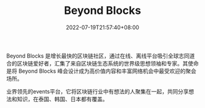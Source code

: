 ﻿---
weight: 
title: "Beyond Blocks"
description: "Beyond Blocks 是增长最快的区块链社区，通过在线、离线平台吸引全球志同道合的区块链爱好者，汇集了来自区块链生态系统的世界级思想领袖和专家。"
date: 2022-07-19T21:57:40+08:00
lastmod: 2022-07-19T16:45:40+08:00
draft: false
authors: ["qianxun"]
featuredImage: "beyond-blocks.jpg"
link: "https://1234btc.com/qk/beyond-blocks.html"
tags: ["元宇宙社区","Beyond Blocks"]
categories: ["navigation"]
navigation: ["元宇宙社区"]
lightgallery: true
toc: true
pinned: false
recommend: false
recommend1: false
---
Beyond Blocks 是增长最快的区块链社区，通过在线、离线平台吸引全球志同道合的区块链爱好者，汇集了来自区块链生态系统的世界级思想领袖和专家。其使命是将 Beyond Blocks 峰会设计成为高价值内容和丰富网络机会中最受欢迎的聚会场所。

业界领先的events平台，它将区块链行业中有想法的人聚集在一起，共同分享想法和知识，在泰国、韩国、日本都有覆盖。